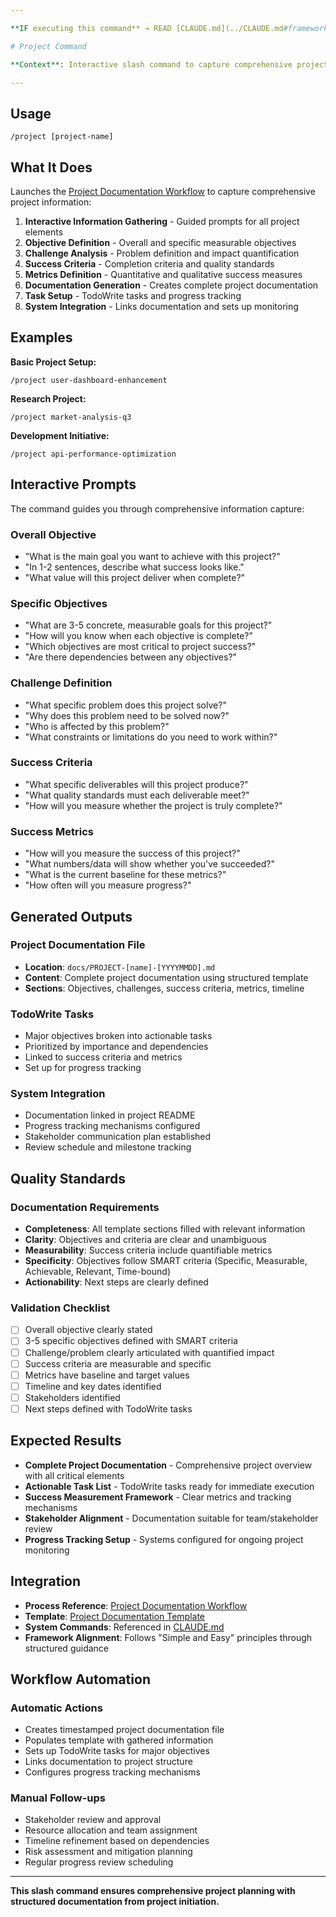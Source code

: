 ```yaml
---

**IF executing this command** → READ [CLAUDE.md](../CLAUDE.md#framework-overview), THEN execute this command

# Project Command

**Context**: Interactive slash command to capture comprehensive project documentation

---
```


## Usage

```
/project [project-name]
```

## What It Does

Launches the [Project Documentation Workflow](../core/processes/project-documentation-workflow.md) to capture comprehensive project information:

1. **Interactive Information Gathering** - Guided prompts for all project elements
2. **Objective Definition** - Overall and specific measurable objectives
3. **Challenge Analysis** - Problem definition and impact quantification  
4. **Success Criteria** - Completion criteria and quality standards
5. **Metrics Definition** - Quantitative and qualitative success measures
6. **Documentation Generation** - Creates complete project documentation
7. **Task Setup** - TodoWrite tasks and progress tracking
8. **System Integration** - Links documentation and sets up monitoring

## Examples

**Basic Project Setup:**
```
/project user-dashboard-enhancement
```

**Research Project:**
```
/project market-analysis-q3
```

**Development Initiative:**
```
/project api-performance-optimization
```

## Interactive Prompts

The command guides you through comprehensive information capture:

### Overall Objective
- "What is the main goal you want to achieve with this project?"
- "In 1-2 sentences, describe what success looks like."
- "What value will this project deliver when complete?"

### Specific Objectives  
- "What are 3-5 concrete, measurable goals for this project?"
- "How will you know when each objective is complete?"
- "Which objectives are most critical to project success?"
- "Are there dependencies between any objectives?"

### Challenge Definition
- "What specific problem does this project solve?"
- "Why does this problem need to be solved now?"
- "Who is affected by this problem?"
- "What constraints or limitations do you need to work within?"

### Success Criteria
- "What specific deliverables will this project produce?"
- "What quality standards must each deliverable meet?"
- "How will you measure whether the project is truly complete?"

### Success Metrics
- "How will you measure the success of this project?"
- "What numbers/data will show whether you've succeeded?"
- "What is the current baseline for these metrics?"
- "How often will you measure progress?"

## Generated Outputs

### Project Documentation File
- **Location**: `docs/PROJECT-[name]-[YYYYMMDD].md`
- **Content**: Complete project documentation using structured template
- **Sections**: Objectives, challenges, success criteria, metrics, timeline

### TodoWrite Tasks
- Major objectives broken into actionable tasks
- Prioritized by importance and dependencies
- Linked to success criteria and metrics
- Set up for progress tracking

### System Integration
- Documentation linked in project README
- Progress tracking mechanisms configured
- Stakeholder communication plan established
- Review schedule and milestone tracking

## Quality Standards

### Documentation Requirements
- **Completeness**: All template sections filled with relevant information
- **Clarity**: Objectives and criteria are clear and unambiguous  
- **Measurability**: Success criteria include quantifiable metrics
- **Specificity**: Objectives follow SMART criteria (Specific, Measurable, Achievable, Relevant, Time-bound)
- **Actionability**: Next steps are clearly defined

### Validation Checklist
- [ ] Overall objective clearly stated
- [ ] 3-5 specific objectives defined with SMART criteria
- [ ] Challenge/problem clearly articulated with quantified impact
- [ ] Success criteria are measurable and specific
- [ ] Metrics have baseline and target values
- [ ] Timeline and key dates identified
- [ ] Stakeholders identified
- [ ] Next steps defined with TodoWrite tasks

## Expected Results

- **Complete Project Documentation** - Comprehensive project overview with all critical elements
- **Actionable Task List** - TodoWrite tasks ready for immediate execution
- **Success Measurement Framework** - Clear metrics and tracking mechanisms
- **Stakeholder Alignment** - Documentation suitable for team/stakeholder review
- **Progress Tracking Setup** - Systems configured for ongoing project monitoring

## Integration

- **Process Reference**: [Project Documentation Workflow](../core/processes/project-documentation-workflow.md)
- **Template**: [Project Documentation Template](../core/PROJECT-DOCUMENTATION-TEMPLATE.md)
- **System Commands**: Referenced in [CLAUDE.md](../CLAUDE.md#project-documentation-commands)
- **Framework Alignment**: Follows "Simple and Easy" principles through structured guidance

## Workflow Automation

### Automatic Actions
- Creates timestamped project documentation file
- Populates template with gathered information
- Sets up TodoWrite tasks for major objectives
- Links documentation to project structure
- Configures progress tracking mechanisms

### Manual Follow-ups
- Stakeholder review and approval
- Resource allocation and team assignment
- Timeline refinement based on dependencies
- Risk assessment and mitigation planning
- Regular progress review scheduling

---

**This slash command ensures comprehensive project planning with structured documentation from project initiation.**
